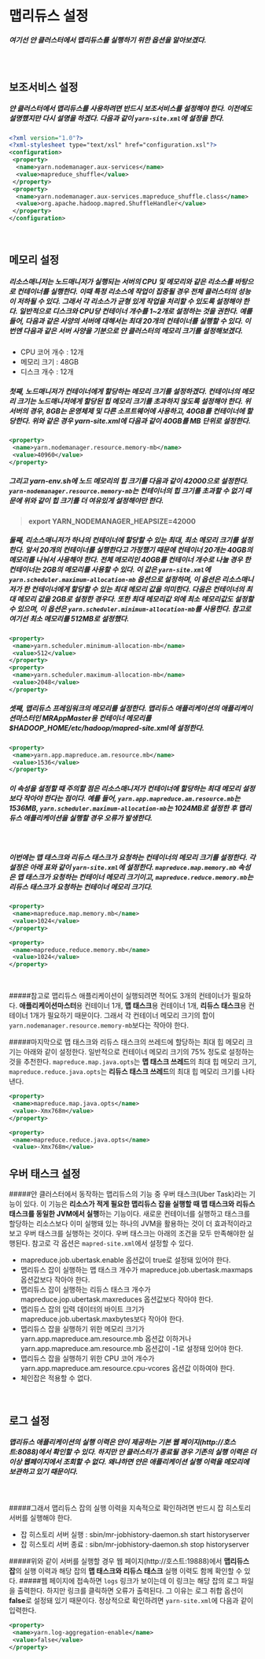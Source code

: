 # 맵리듀스 설정
##### 여기선 얀 클러스터에서 맵리듀스를 실행하기 위한 옵션을 알아보겠다.
<br />

## 보조서비스 설정
##### 얀 클러스터에서 맵리듀스를 사용하려면 반드시 보조서비스를 설정해야 한다. 이전에도 설명했지만 다시 설명을 하겠다. 다음과 같이 `yarn-site.xml`에 설정을 한다.

```xml
<?xml version="1.0"?>
<?xml-stylesheet type="text/xsl" href="configuration.xsl"?>
<configuration>
 <property>
  <name>yarn.nodemanager.aux-services</name>
  <value>mapreduce_shuffle</value>
 </property>
 <property>
  <name>yarn.nodemanager.aux-services.mapreduce_shuffle.class</name>
  <value>org.apache.hadoop.mapred.ShuffleHandler</value>
 </property>
</configuration>
```
<br />

## 메모리 설정
##### 리소스매니저는 노드매니저가 실행되는 서버의 CPU 및 메모리와 같은 리소스를 바탕으로 컨테이너를 실행한다. 이때 특정 리소스에 작업이 집중될 경우 전체 클러스터의 성능이 저하될 수 있다. 그래서 각 리소스가 균형 있게 작업을 처리할 수 있도록 설정해야 한다. 일반적으로 디스크와 CPU당 컨테이너 개수를 1~2개로 설정하는 것을 권한다. 예를 들어, 다음과 같은 사양의 서버에 대해서는 최대 20개의 컨테이너를 실행할 수 있다. 이번엔 다음과 같은 서버 사양을 기분으로 얀 클러스터의 메모리 크기를 설정해보겠다.

- CPU 코어 개수 : 12개
- 메모리 크기 : 48GB
- 디스크 개수 : 12개

##### 첫째, 노드매니저가 컨테이너에게 할당하는 메모리 크기를 설정하겠다. **컨테이너의 메모리 크기는 노드매니저에게 할당된 힙 메모리 크기를 초과하지 않도록 설정해야 한다.** 위 서버의 경우, 8GB는 운영체제 및 다른 소프트웨어에 사용하고, 40GB를 컨테이너에 할당한다. 위와 같은 경우 yarn-site.xml에 다음과 같이 40GB를 MB 단위로 설정한다.

```xml
<property>
 <name>yarn.nodemanager.resource.memory-mb</name>
 <value>40960</value>
</property>
```
##### 그리고 yarn-env.sh에 노드 메모리의 힙 크기를 다음과 같이 42000으로 설정한다. `yarn-nodemanager.resource.memory-mb`**는 컨테이너의 힙 크기를 초과할 수 없기 때문에 위와 같이 힙 크기를 더 여유있게 설정해야만 한다.**

> **export YARN_NODEMANAGER_HEAPSIZE=42000**

##### 둘째, 리소스매니저가 하나의 컨테이너에 할당할 수 있는 최대, 최소 메모리 크기를 설정한다. 앞서 20개의 컨테이너를 실행한다고 가정했기 때문에 컨테이너 20개는 40GB의 메모리를 나눠서 사용해야 한다. 전체 메모리인 40GB를 컨테이너 개수로 나눌 경우 한 컨테이너는 2GB의 메모리를 사용할 수 있다. **이 값은 `yarn-site.xml`에 `yarn.scheduler.maximum-allocation-mb` 옵션으로 설정하며, 이 옵션은 리소스매니저가 한 컨테이너에게 할당할 수 있는 최대 메모리 값을 의미한다. 다음은 컨테이너의 최대 메모리 값을 2GB로 설정한 경우다. 또한 최대 메모리값 외에 최소 메모리값도 설정할 수 있으며, 이 옵션은 `yarn.scheduler.minimum-allocation-mb`를 사용한다. 참고로 여기선 최소 메모리를 512MB로 설정했다.**

```xml
<property>
 <name>yarn.scheduler.minimum-allocation-mb</name>
 <value>512</value>
</property>
<property>
 <name>yarn.scheduler.maximum-allocation-mb</name>
 <value>2048</value>
</property>
```

##### 셋째, 맵리듀스 프레임워크의 메모리를 설정한다. 맵리듀스 애플리케이션의 애플리케이션마스터인 MRAppMaster용 컨테이너 메모리를 **$HADOOP_HOME/etc/hadoop/mapred-site.xml**에 설정한다.

```xml
<property>
 <name>yarn.app.mapreduce.am.resource.mb</name>
 <value>1536</value>
</property>
```

##### 이 속성을 설정할 때 주의할 점은 **리소스매니저가 컨테이너에 할당하는 최대 메모리 설정보다 작아야 한다**는 점이다. 예를 들어, `yarn.app.mapreduce.am.resource.mb`는 1536MB, `yarn.scheduler.maximum-allocation-mb`는 1024MB로 설정한 후 맵리듀스 애플리케이션을 실행할 경우 오류가 발생한다.
<br />

##### 이번에는 맵 태스크와 리듀스 태스크가 요청하는 컨테이너의 메모리 크기를 설정한다. 각 설정은 아래 표와 같이 `yarn-site.xml`에 설정한다. `mapreduce.map.memory.mb` 속성은 맵 태스크가 요청하는 컨테이너 메모리 크기이고, `mapreduce.reduce.memory.mb`는 리듀스 태스크가 요청하는 컨테이너 메모리 크기다.

```xml
<property>
 <name>mapreduce.map.memory.mb</name>
 <value>1024</value>
</property>

<property>
 <name>mapreduce.reduce.memory.mb</name>
 <value>1024</value>
</property>
```
<br />

#####참고로 맵리듀스 애플리케이션이 실행되려면 적어도 3개의 컨테이너가 필요하다. **애플리케이션마스터**용 컨테이너 1개, **맵 태스크**용 컨테이너 1개, **리듀스 태스크**용 컨테이너 1개가 필요하기 때문이다. 그래서 각 컨테이너 메모리 크기의 합이 `yarn.nodemanager.resource.memory-mb`보다는 작아야 한다.
<br />

#####마지막으로 맵 태스크와 리듀스 태스크의 쓰레드에 할당하는 최대 힙 메모리 크기는 아래와 같이 설정한다. 일반적으로 컨테이너 메모리 크기의 75% 정도로 설정하는 것을 추천한다. `mapreduce.map.java.opts`는 **맵 태스크 쓰레드**의 최대 힙 메모리 크기, `mapreduce.reduce.java.opts`는 **리듀스 태스크 쓰레드**의 최대 힙 메모리 크기를 나타낸다.

```xml
<property>
 <name>mapreduce.map.java.opts</name>
 <value>-Xmx768m</value>
</property>

<property>
 <name>mapreduce.reduce.java.opts</name>
 <value>-Xmx768m</value>
```

## 우버 태스크 설정
#####얀 클러스터에서 동작하는 맵리듀스의 기능 중 우버 태스크(Uber Task)라는 기능이 있다. 이 기능은 **리소스가 적게 필요한 맵리듀스 잡을 실행할 때 맵 태스크와 리듀스 태스크를 동일한 JVM에서 실행**하는 기능이다. 새로운 컨테이너를 실행하고 태스크를 할당하는 리소스보다 이미 실행돼 있는 하나의 JVM을 활용하는 것이 더 효과적이라고 보고 우버 태스크를 실행하는 것이다. 우버 태스크는 아래의 조건을 모두 만족해야한 실행된다. 참고로 각 옵션은 `mapred-site.xml`에서 설정할 수 있다.
- mapreduce.job.ubertask.enable 옵션값이 true로 설정돼 있어야 한다.
- 맵리듀스 잡이 실행하는 맵 태스크 개수가 mapreduce.job.ubertask.maxmaps 옵션값보다 작아야 한다.
- 맵리듀스 잡이 실행하는 리듀스 태스크 개수가 mapreduce.jop.ubertask.maxreduces 옵션값보다 작아야 한다.
- 맵리듀스 잡의 입력 데이터의 바이트 크기가 mapreduce.job.ubertask.maxbytes보다 작아야 한다.
- 맵리듀스 잡을 실행하기 위한 메모리 크기가 yarn.app.mapreduce.am.resource.mb 옵션값 이하거나 yarn.app.mapreduce.am.resource.mb 옵션값이 -1로 설정돼 있어야 한다.
- 맵리듀스 잡을 실행하기 위한 CPU 코어 개수가 yarn.app.mapreduce.am.resource.cpu-vcores 옵션값 이하여야 한다.
- 체인잡은 적용할 수 없다.
<br />

## 로그 설정
##### 맵리듀스 애플리케이션의 실행 이력은 얀이 제공하는 기본 웹 페이지(http://호스트:8088)에서 확인할 수 있다. 하지만 얀 클러스터가 종료될 경우 기존의 실행 이력은 더 이상 웹페이지에서 조회할 수 없다. 왜냐하면 얀은 애플리케이션 실행 이력을 메모리에 보관하고 있기 때문이다.
<br />

#####그래서 맵리듀스 잡의 실행 이력을 지속적으로 확인하려면 반드시 잡 히스토리 서버를 실행해야 한다.
- 잡 히스토리 서버 실행 : sbin/mr-jobhistory-daemon.sh start historyserver
- 잡 히스토리 서버 종료 : sibn/mr-jobhistory-daemon.sh stop  historyserver

#####위와 같이 서버를 실행할 경우 웹 페이지(http://호스트:19888)에서 **맵리듀스 잡**의 실행 이력과 해당 잡의 **맵 태스크와 리듀스 태스크** 실행 이력도 함께 확인할 수 있다. 
#####웹 페이지에 접속하면 `logs` 링크가 보이는데 이 링크는 해당 잡의 로그 파일을 출력한다. 하지만 링크를 클릭하면 오류가 출력된다. 그 이유는 로그 취합 옵션이 **false**로 설정돼 있기 때문이다. 정상적으로 확인하려면 `yarn-site.xml`에 다음과 같이 입력한다.

```xml
<property>
 <name>yarn.log-aggregation-enable</name>
 <value>false</value>
</property>
```
